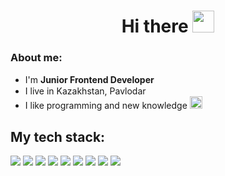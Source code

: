 <div align="center"><h1 color="red">Hi there <img src="https://s3.amazonaws.com/stickers.wiki/AndroidOEmoji/493017.512.webp" width="35" height="35"/></h1>
</div>
<div>
  <h3>About me:</h3>
  <ul>
    <li>I'm <b>Junior Frontend Developer</b> <img src="https://w7.pngwing.com/pngs/82/735/png-transparent-emoji-briefcase-computer-icons-iphone-briefcase-angle-rectangle-suitcase-thumbnail.png" width="15" height="15"/></li>
    <li>I live in Kazakhstan, Pavlodar <img src="https://akorda.kz/assets/media/flag_mediumThumb.jpg" height="15" width="25"/></li>
    <li>I like programming and new knowledge <img src="https://emojio.ru/images/apple-b/1f4da.png" width="20" height="20"/> </li>
  </ul>
</div>
<div><h2>My tech stack:</h2>
  <span>
    <img src="https://img.shields.io/badge/html5-%23E34F26.svg?style=for-the-badge&logo=html5&logoColor=white">
    <img src="https://img.shields.io/badge/css3-%231572B6.svg?style=for-the-badge&logo=css3&logoColor=white">
    <img src="https://img.shields.io/badge/javascript-%23323330.svg?style=for-the-badge&logo=javascript&logoColor=%23F7DF1E">
    <!--- <img src="https://img.shields.io/badge/typescript-%23007ACC.svg?style=for-the-badge&logo=typescript&logoColor=white"> --->
    <img src="https://img.shields.io/badge/vuejs-%2335495e.svg?style=for-the-badge&logo=vuedotjs&logoColor=%234FC08D">
    <img src="https://img.shields.io/badge/bootstrap-%23563D7C.svg?style=for-the-badge&logo=bootstrap&logoColor=white">
    <img src="https://img.shields.io/badge/SASS-hotpink.svg?style=for-the-badge&logo=SASS&logoColor=white">
    <img src="https://img.shields.io/badge/Nuxt-002E3B?style=for-the-badge&logo=nuxtdotjs&logoColor=#00DC82">
    <img src="https://img.shields.io/badge/NPM-%23000000.svg?style=for-the-badge&logo=npm&logoColor=white">
    <img src="https://img.shields.io/badge/node.js-6DA55F?style=for-the-badge&logo=node.js&logoColor=white">
  </span>
</div>
